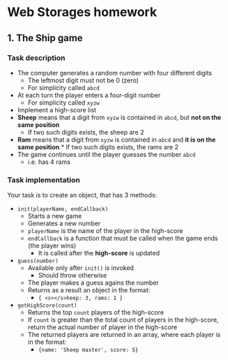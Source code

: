 # Web Storages homework

## 1.	The Ship game

### Task description

*	The computer generates a random number with four different digits
	*	The leftmost digit must not be 0 (zero)
	*	For simplicity called `abcd`
*	At each turn the player enters a four-digit number
	*	For simplicity called `xyzw`
*	Implement a high-score list
*	**Sheep** means that a digit from `xyzw` is contained in `abcd`, but **not on the same position**
	*	If two such digits exists, the sheep are 2
*	**Ram** means that a digit from `xyzw` is contained in `abcd` and **it is on the same position**
		*	If two such digits exists, the rams are 2
*	The game continues until the player guesses the number `abcd`
	*	i.e. has 4 rams


###	Task implementation

Your task is to create an object, that has 3 methods:
*	`init(playerName, endCallback)`
	*	Starts a new game
	*	Generates a new number
	*	`playerName` is the name of the player in the high-score
	*	`endCallback` is a function that must be called when the game ends (the player wins)
		*	It is called after the **high-score** is updated
*	`guess(number)`
	*	Available only after `init()` is invoked
	 	*	Should throw otherwise
	*	The player makes a guess agains the number
	*	Returns as a result an object in the format:
		*	`{ <s></s>heep: 3, rams: 1 }`
*	`getHighScore(count)`
	*	Returns the top `count` players of the high-score
	*	If `count` is greater than the total count of players in the high-score, return the actual number of player in the high-score
	*	The returned players are returned in an array, where each player is in the format:
		*	`{name: 'Sheep master', score: 5}`
